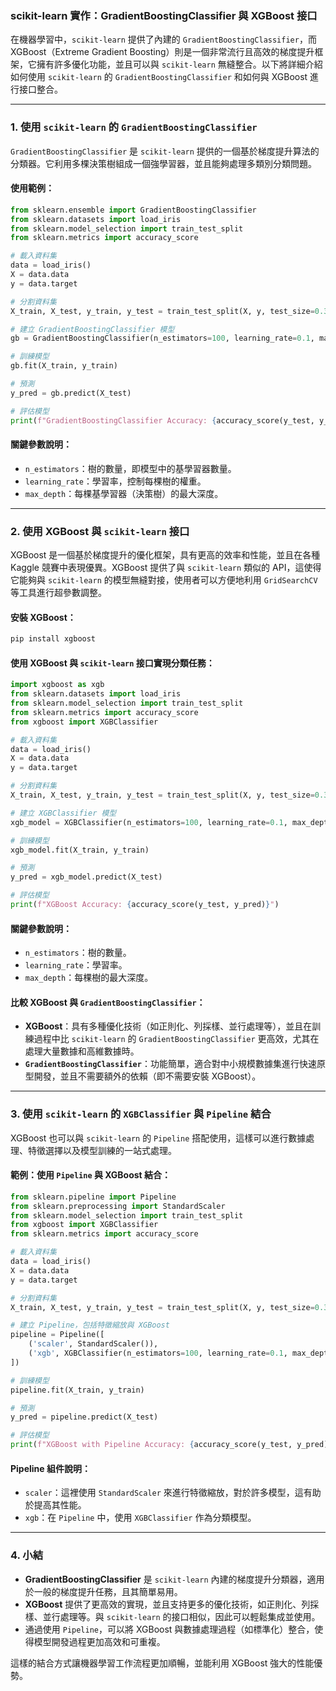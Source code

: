 ### **scikit-learn 實作：GradientBoostingClassifier 與 XGBoost 接口**

在機器學習中，`scikit-learn` 提供了內建的 `GradientBoostingClassifier`，而 XGBoost（Extreme Gradient Boosting）則是一個非常流行且高效的梯度提升框架，它擁有許多優化功能，並且可以與 `scikit-learn` 無縫整合。以下將詳細介紹如何使用 `scikit-learn` 的 `GradientBoostingClassifier` 和如何與 XGBoost 進行接口整合。

---

### **1. 使用 `scikit-learn` 的 `GradientBoostingClassifier`**

`GradientBoostingClassifier` 是 `scikit-learn` 提供的一個基於梯度提升算法的分類器。它利用多棵決策樹組成一個強學習器，並且能夠處理多類別分類問題。

#### **使用範例**：

```python
from sklearn.ensemble import GradientBoostingClassifier
from sklearn.datasets import load_iris
from sklearn.model_selection import train_test_split
from sklearn.metrics import accuracy_score

# 載入資料集
data = load_iris()
X = data.data
y = data.target

# 分割資料集
X_train, X_test, y_train, y_test = train_test_split(X, y, test_size=0.3, random_state=42)

# 建立 GradientBoostingClassifier 模型
gb = GradientBoostingClassifier(n_estimators=100, learning_rate=0.1, max_depth=3)

# 訓練模型
gb.fit(X_train, y_train)

# 預測
y_pred = gb.predict(X_test)

# 評估模型
print(f"GradientBoostingClassifier Accuracy: {accuracy_score(y_test, y_pred)}")
```

#### **關鍵參數說明**：
- `n_estimators`：樹的數量，即模型中的基學習器數量。
- `learning_rate`：學習率，控制每棵樹的權重。
- `max_depth`：每棵基學習器（決策樹）的最大深度。

---

### **2. 使用 XGBoost 與 `scikit-learn` 接口**

XGBoost 是一個基於梯度提升的優化框架，具有更高的效率和性能，並且在各種 Kaggle 競賽中表現優異。XGBoost 提供了與 `scikit-learn` 類似的 API，這使得它能夠與 `scikit-learn` 的模型無縫對接，使用者可以方便地利用 `GridSearchCV` 等工具進行超參數調整。

#### **安裝 XGBoost**：

```bash
pip install xgboost
```

#### **使用 XGBoost 與 `scikit-learn` 接口實現分類任務**：

```python
import xgboost as xgb
from sklearn.datasets import load_iris
from sklearn.model_selection import train_test_split
from sklearn.metrics import accuracy_score
from xgboost import XGBClassifier

# 載入資料集
data = load_iris()
X = data.data
y = data.target

# 分割資料集
X_train, X_test, y_train, y_test = train_test_split(X, y, test_size=0.3, random_state=42)

# 建立 XGBClassifier 模型
xgb_model = XGBClassifier(n_estimators=100, learning_rate=0.1, max_depth=3)

# 訓練模型
xgb_model.fit(X_train, y_train)

# 預測
y_pred = xgb_model.predict(X_test)

# 評估模型
print(f"XGBoost Accuracy: {accuracy_score(y_test, y_pred)}")
```

#### **關鍵參數說明**：
- `n_estimators`：樹的數量。
- `learning_rate`：學習率。
- `max_depth`：每棵樹的最大深度。

#### **比較 XGBoost 與 `GradientBoostingClassifier`**：
- **XGBoost**：具有多種優化技術（如正則化、列採樣、並行處理等），並且在訓練過程中比 `scikit-learn` 的 `GradientBoostingClassifier` 更高效，尤其在處理大量數據和高維數據時。
- **`GradientBoostingClassifier`**：功能簡單，適合對中小規模數據集進行快速原型開發，並且不需要額外的依賴（即不需要安裝 XGBoost）。

---

### **3. 使用 `scikit-learn` 的 `XGBClassifier` 與 `Pipeline` 結合**

XGBoost 也可以與 `scikit-learn` 的 `Pipeline` 搭配使用，這樣可以進行數據處理、特徵選擇以及模型訓練的一站式處理。

#### **範例：使用 `Pipeline` 與 XGBoost 結合**：

```python
from sklearn.pipeline import Pipeline
from sklearn.preprocessing import StandardScaler
from sklearn.model_selection import train_test_split
from xgboost import XGBClassifier
from sklearn.metrics import accuracy_score

# 載入資料集
data = load_iris()
X = data.data
y = data.target

# 分割資料集
X_train, X_test, y_train, y_test = train_test_split(X, y, test_size=0.3, random_state=42)

# 建立 Pipeline，包括特徵縮放與 XGBoost
pipeline = Pipeline([
    ('scaler', StandardScaler()),
    ('xgb', XGBClassifier(n_estimators=100, learning_rate=0.1, max_depth=3))
])

# 訓練模型
pipeline.fit(X_train, y_train)

# 預測
y_pred = pipeline.predict(X_test)

# 評估模型
print(f"XGBoost with Pipeline Accuracy: {accuracy_score(y_test, y_pred)}")
```

#### **Pipeline 組件說明**：
- `scaler`：這裡使用 `StandardScaler` 來進行特徵縮放，對於許多模型，這有助於提高其性能。
- `xgb`：在 `Pipeline` 中，使用 `XGBClassifier` 作為分類模型。

---

### **4. 小結**

- **GradientBoostingClassifier** 是 `scikit-learn` 內建的梯度提升分類器，適用於一般的梯度提升任務，且其簡單易用。
- **XGBoost** 提供了更高效的實現，並且支持更多的優化技術，如正則化、列採樣、並行處理等。與 `scikit-learn` 的接口相似，因此可以輕鬆集成並使用。
- 通過使用 `Pipeline`，可以將 XGBoost 與數據處理過程（如標準化）整合，使得模型開發過程更加高效和可重複。

這樣的結合方式讓機器學習工作流程更加順暢，並能利用 XGBoost 強大的性能優勢。
